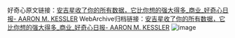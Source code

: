 好奇心原文链接：[安吉星收了你的所有数据，它比你想的强大得多_商业_好奇心日报- AARON M. KESSLER](https://www.qdaily.com/articles/1400.html)
WebArchive归档链接：[安吉星收了你的所有数据，它比你想的强大得多_商业_好奇心日报- AARON M. KESSLER](http://web.archive.org/web/20190623150739/https://www.qdaily.com/articles/1400.html)
![image](http://ww3.sinaimg.cn/large/007d5XDply1g3v4cako3zj30u04gfx6p)